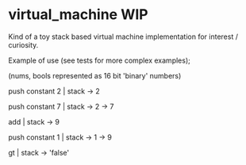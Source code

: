 # virtual_machine WIP

Kind of a toy stack based virtual machine implementation for interest / curiosity.

Example of use (see tests for more complex examples); 

(nums, bools represented as 16 bit 'binary' numbers) 

push constant 2 | stack -> 2 

push constant 7 | stack -> 2 -> 7  

add  | stack -> 9  

push constant 1  | stack -> 1 -> 9 

gt  | stack -> 'false' 
